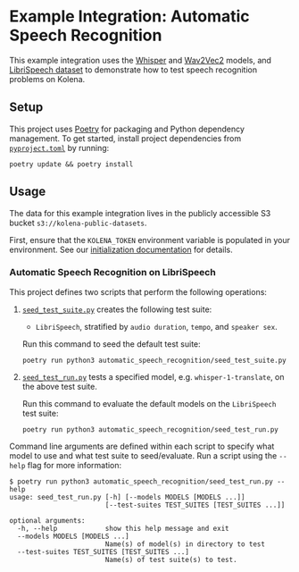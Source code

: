 # Example Integration: Automatic Speech Recognition
This example integration uses the [Whisper](https://github.com/openai/whisper) and [Wav2Vec2](https://huggingface.co/facebook/wav2vec2-base) models, and [LibriSpeech dataset](https://www.openslr.org/12) to demonstrate how to test speech recognition problems on Kolena.

## Setup

This project uses [Poetry](https://python-poetry.org/) for packaging and Python dependency management. To get started,
install project dependencies from [`pyproject.toml`](./pyproject.toml) by running:

```shell
poetry update && poetry install
```

## Usage

The data for this example integration lives in the publicly accessible S3 bucket `s3://kolena-public-datasets`.

First, ensure that the `KOLENA_TOKEN` environment variable is populated in your environment. See our
[initialization documentation](https://docs.kolena.io/installing-kolena/#initialization) for details.

### Automatic Speech Recognition on LibriSpeech

This project defines two scripts that perform the following operations:

1. [`seed_test_suite.py`](automatic_speech_recognition/seed_test_suite.py) creates the following test suite:

    - `LibriSpeech`, stratified by `audio duration`, `tempo`, and `speaker sex`.

    Run this command to seed the default test suite:
    ```shell
    poetry run python3 automatic_speech_recognition/seed_test_suite.py
    ```


2. [`seed_test_run.py`](automatic_speech_recognition/seed_test_run.py) tests a specified model, e.g. `whisper-1-translate`, on the above test suite.

    Run this command to evaluate the default models on the `LibriSpeech` test suite:
    ```shell
    poetry run python3 automatic_speech_recognition/seed_test_run.py
    ```

Command line arguments are defined within each script to specify what model to use and what test suite to seed/evaluate.
Run a script using the `--help` flag for more information:

```shell
$ poetry run python3 automatic_speech_recognition/seed_test_run.py --help
usage: seed_test_run.py [-h] [--models MODELS [MODELS ...]]
                        [--test-suites TEST_SUITES [TEST_SUITES ...]]

optional arguments:
  -h, --help            show this help message and exit
  --models MODELS [MODELS ...]
                        Name(s) of model(s) in directory to test
  --test-suites TEST_SUITES [TEST_SUITES ...]
                        Name(s) of test suite(s) to test.
```
